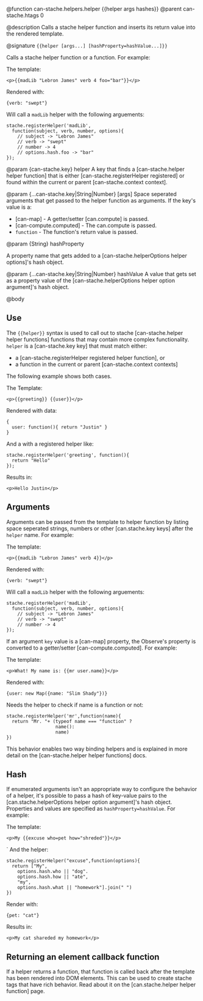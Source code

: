 @function can-stache.helpers.helper {{helper args hashes}}
@parent can-stache.htags 0

@description Calls a stache helper function and inserts its return value into
the rendered template.

@signature `{{helper [args...] [hashProperty=hashValue...]}}`

Calls a stache helper function or a function. For example:

The template:

    <p>{{madLib "Lebron James" verb 4 foo="bar"}}</p>

Rendered with:

    {verb: "swept"}

Will call a `madLib` helper with the following arguements:

    stache.registerHelper('madLib',
      function(subject, verb, number, options){
        // subject -> "Lebron James"
        // verb -> "swept"
        // number -> 4
        // options.hash.foo -> "bar"
    });

@param {can-stache.key} helper A key that finds a [can-stache.helper helper function]
that is either [can-stache.registerHelper registered] or found within the
current or parent [can-stache.context context].

@param {...can-stache.key|String|Number} [args] Space seperated arguments
that get passed to the helper function as arguments. If the key's value is a:

 - [can-map] - A getter/setter [can.compute] is passed.
 - [can-compute.computed] - The can.compute is passed.
 - `function` - The function's return value is passed.

@param {String} hashProperty

A property name that gets added to a [can-stache.helperOptions helper options]'s
hash object.

@param {...can-stache.key|String|Number} hashValue A value that gets
set as a property value of the [can-stache.helperOptions helper option argument]'s
hash object.

@body

## Use

The `{{helper}}` syntax is used to call out to stache [can-stache.helper helper functions] functions
that may contain more complex functionality. `helper` is a [can-stache.key key] that must match either:

 - a [can-stache.registerHelper registered helper function], or
 - a function in the current or parent [can-stache.context contexts]

The following example shows both cases.

The Template:

    <p>{{greeting}} {{user}}</p>

Rendered with data:

    {
      user: function(){ return "Justin" }
    }

And a with a registered helper like:

    stache.registerHelper('greeting', function(){
      return "Hello"
    });

Results in:

    <p>Hello Justin</p>

## Arguments

Arguments can be passed from the template to helper function by
listing space seperated strings, numbers or other [can.stache.key keys] after the
`helper` name.  For example:

The template:

    <p>{{madLib "Lebron James" verb 4}}</p>

Rendered with:

    {verb: "swept"}

Will call a `madLib` helper with the following arguements:

    stache.registerHelper('madLib',
      function(subject, verb, number, options){
        // subject -> "Lebron James"
        // verb -> "swept"
        // number -> 4
    });

If an argument `key` value is a [can-map] property, the Observe's
property is converted to a getter/setter [can-compute.computed]. For example:

The template:

    <p>What! My name is: {{mr user.name}}</p>

Rendered with:

    {user: new Map({name: "Slim Shady"})}

Needs the helper to check if name is a function or not:

    stache.registerHelper('mr',function(name){
      return "Mr. "+ (typeof name === "function" ?
                      name():
                      name)
    })

This behavior enables two way binding helpers and is explained in more detail
on the [can-stache.helper helper functions] docs.

## Hash

If enumerated arguments isn't an appropriate way to configure the behavior
of a helper, it's possible to pass a hash of key-value pairs to the
[can.stache.helperOptions helper option argument]'s
hash object.  Properties and values are specified
as `hashProperty=hashValue`.  For example:

The template:

    <p>My {{excuse who=pet how="shreded"}}</p>
`
And the helper:

    stache.registerHelper("excuse",function(options){
      return ["My",
        options.hash.who || "dog".
        options.hash.how || "ate",
        "my",
        options.hash.what || "homework"].join(" ")
    })

Render with:

    {pet: "cat"}

Results in:

    <p>My cat shareded my homework</p>

## Returning an element callback function

If a helper returns a function, that function is called back after
the template has been rendered into DOM elements. This can
be used to create stache tags that have rich behavior. Read about it
on the [can.stache.helper helper function] page.

